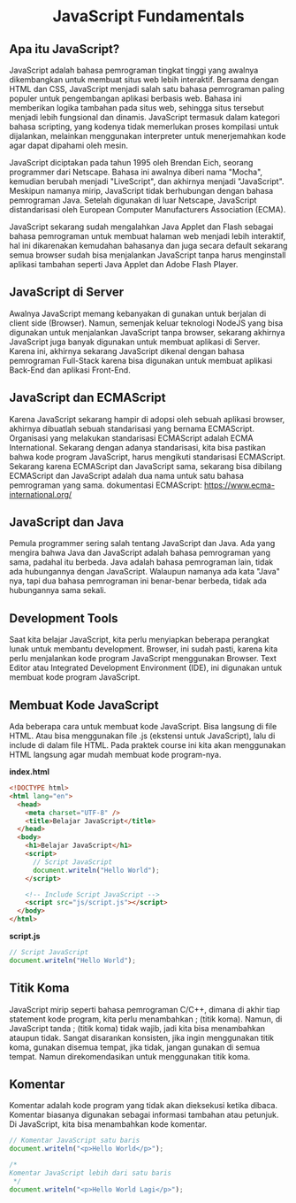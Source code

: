 <h1 align="center" style="text-align: center;">JavaScript Fundamentals</h1>

## Apa itu JavaScript?

JavaScript adalah bahasa pemrograman tingkat tinggi yang awalnya dikembangkan untuk membuat situs web lebih interaktif. Bersama dengan HTML dan CSS, JavaScript menjadi salah satu bahasa pemrograman paling populer untuk pengembangan aplikasi berbasis web. Bahasa ini memberikan logika tambahan pada situs web, sehingga situs tersebut menjadi lebih fungsional dan dinamis. JavaScript termasuk dalam kategori bahasa scripting, yang kodenya tidak memerlukan proses kompilasi untuk dijalankan, melainkan menggunakan interpreter untuk menerjemahkan kode agar dapat dipahami oleh mesin.

JavaScript diciptakan pada tahun 1995 oleh Brendan Eich, seorang programmer dari Netscape. Bahasa ini awalnya diberi nama "Mocha", kemudian berubah menjadi "LiveScript", dan akhirnya menjadi "JavaScript". Meskipun namanya mirip, JavaScript tidak berhubungan dengan bahasa pemrograman Java. Setelah digunakan di luar Netscape, JavaScript distandarisasi oleh European Computer Manufacturers Association (ECMA).

JavaScript sekarang sudah mengalahkan Java Applet dan Flash sebagai bahasa pemrograman untuk membuat halaman web menjadi lebih interaktif, hal ini dikarenakan kemudahan bahasanya dan juga secara default sekarang semua browser sudah bisa menjalankan JavaScript tanpa harus menginstall aplikasi tambahan seperti Java Applet dan Adobe Flash Player.

## JavaScript di Server

Awalnya JavaScript memang kebanyakan di gunakan untuk berjalan di client side (Browser). Namun, semenjak keluar teknologi NodeJS yang bisa digunakan untuk menjalankan JavaScript tanpa browser, sekarang akhirnya JavaScript juga banyak digunakan untuk membuat aplikasi di Server. Karena ini, akhirnya sekarang JavaScript dikenal dengan bahasa pemrograman Full-Stack karena bisa digunakan untuk membuat aplikasi Back-End dan aplikasi Front-End.

## JavaScript dan ECMAScript

Karena JavaScript sekarang hampir di adopsi oleh sebuah aplikasi browser, akhirnya dibuatlah sebuah standarisasi yang bernama ECMAScript. Organisasi yang melakukan standarisasi ECMAScript adalah ECMA International. Sekarang dengan adanya standarisasi, kita bisa pastikan bahwa kode program JavaScript, harus mengikuti standarisasi ECMAScript. Sekarang karena ECMAScript dan JavaScript sama, sekarang bisa dibilang ECMAScript dan JavaScript adalah dua nama untuk satu bahasa pemrograman yang sama. dokumentasi ECMAScript: https://www.ecma-international.org/

## JavaScript dan Java

Pemula programmer sering salah tentang JavaScript dan Java. Ada yang mengira bahwa Java dan JavaScript adalah bahasa pemrograman yang sama, padahal itu berbeda. Java adalah bahasa pemrograman lain, tidak ada hubungannya dengan JavaScript. Walaupun namanya ada kata "Java" nya, tapi dua bahasa pemrograman ini benar-benar berbeda, tidak ada hubungannya sama sekali.

## Development Tools

Saat kita belajar JavaScript, kita perlu menyiapkan beberapa perangkat lunak untuk membantu development. Browser, ini sudah pasti, karena kita perlu menjalankan kode program JavaScript menggunakan Browser. Text Editor atau Integrated Development Environment (IDE), ini digunakan untuk membuat kode program JavaScript.

## Membuat Kode JavaScript

Ada beberapa cara untuk membuat kode JavaScript. Bisa langsung di file HTML. Atau bisa menggunakan file .js (ekstensi untuk JavaScript), lalu di include di dalam file HTML. Pada praktek course ini kita akan menggunakan HTML langsung agar mudah membuat kode program-nya.

**index.html**

```html
<!DOCTYPE html>
<html lang="en">
  <head>
    <meta charset="UTF-8" />
    <title>Belajar JavaScript</title>
  </head>
  <body>
    <h1>Belajar JavaScript</h1>
    <script>
      // Script JavaScript
      document.writeln("Hello World");
    </script>

    <!-- Include Script JavaScript -->
    <script src="js/script.js"></script>
  </body>
</html>
```

**script.js**

```js
// Script JavaScript
document.writeln("Hello World");
```

## Titik Koma

JavaScript mirip seperti bahasa pemrograman C/C++, dimana di akhir tiap statement kode program, kita perlu menambahkan ; (titik koma). Namun, di JavaScript tanda ; (titik koma) tidak wajib, jadi kita bisa menambahkan ataupun tidak. Sangat disarankan konsisten, jika ingin menggunakan titik koma, gunakan disemua tempat, jika tidak, jangan gunakan di semua tempat. Namun direkomendasikan untuk menggunakan titik koma.

## Komentar

Komentar adalah kode program yang tidak akan dieksekusi ketika dibaca. Komentar biasanya digunakan sebagai informasi tambahan atau petunjuk. Di JavaScript, kita bisa menambahkan kode komentar.

```js
// Komentar JavaScript satu baris
document.writeln("<p>Hello World</p>");

/* 
Komentar JavaScript lebih dari satu baris
 */
document.writeln("<p>Hello World Lagi</p>");
```
